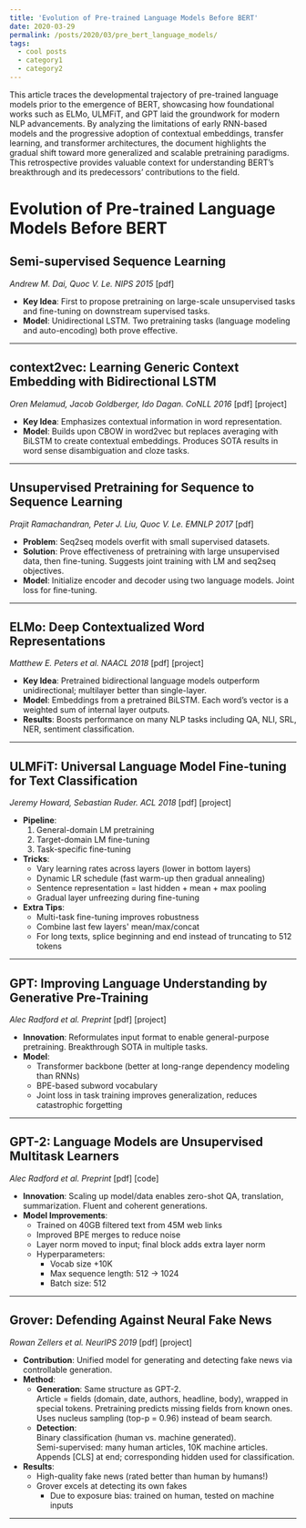 ```yaml
---
title: 'Evolution of Pre-trained Language Models Before BERT'
date: 2020-03-29
permalink: /posts/2020/03/pre_bert_language_models/
tags:
  - cool posts
  - category1
  - category2
---
```

This article traces the developmental trajectory of pre-trained language models prior to the emergence of BERT, showcasing how foundational works such as ELMo, ULMFiT, and GPT laid the groundwork for modern NLP advancements. By analyzing the limitations of early RNN-based models and the progressive adoption of contextual embeddings, transfer learning, and transformer architectures, the document highlights the gradual shift toward more generalized and scalable pretraining paradigms. This retrospective provides valuable context for understanding BERT’s breakthrough and its predecessors’ contributions to the field.

# Evolution of Pre-trained Language Models Before BERT

## Semi-supervised Sequence Learning  
*Andrew M. Dai, Quoc V. Le. NIPS 2015* [pdf]  
- **Key Idea**: First to propose pretraining on large-scale unsupervised tasks and fine-tuning on downstream supervised tasks.  
- **Model**: Unidirectional LSTM. Two pretraining tasks (language modeling and auto-encoding) both prove effective.

---

## context2vec: Learning Generic Context Embedding with Bidirectional LSTM  
*Oren Melamud, Jacob Goldberger, Ido Dagan. CoNLL 2016* [pdf] [project]  
- **Key Idea**: Emphasizes contextual information in word representation.  
- **Model**: Builds upon CBOW in word2vec but replaces averaging with BiLSTM to create contextual embeddings. Produces SOTA results in word sense disambiguation and cloze tasks.

---

## Unsupervised Pretraining for Sequence to Sequence Learning  
*Prajit Ramachandran, Peter J. Liu, Quoc V. Le. EMNLP 2017* [pdf]  
- **Problem**: Seq2seq models overfit with small supervised datasets.  
- **Solution**: Prove effectiveness of pretraining with large unsupervised data, then fine-tuning. Suggests joint training with LM and seq2seq objectives.  
- **Model**: Initialize encoder and decoder using two language models. Joint loss for fine-tuning.

---

## ELMo: Deep Contextualized Word Representations  
*Matthew E. Peters et al. NAACL 2018* [pdf] [project]  
- **Key Idea**: Pretrained bidirectional language models outperform unidirectional; multilayer better than single-layer.  
- **Model**: Embeddings from a pretrained BiLSTM. Each word’s vector is a weighted sum of internal layer outputs.  
- **Results**: Boosts performance on many NLP tasks including QA, NLI, SRL, NER, sentiment classification.

---

## ULMFiT: Universal Language Model Fine-tuning for Text Classification  
*Jeremy Howard, Sebastian Ruder. ACL 2018* [pdf] [project]  
- **Pipeline**:  
  1. General-domain LM pretraining  
  2. Target-domain LM fine-tuning  
  3. Task-specific fine-tuning  
- **Tricks**:
  - Vary learning rates across layers (lower in bottom layers)
  - Dynamic LR schedule (fast warm-up then gradual annealing)
  - Sentence representation = last hidden + mean + max pooling
  - Gradual layer unfreezing during fine-tuning
- **Extra Tips**:  
  - Multi-task fine-tuning improves robustness  
  - Combine last few layers' mean/max/concat  
  - For long texts, splice beginning and end instead of truncating to 512 tokens

---

## GPT: Improving Language Understanding by Generative Pre-Training  
*Alec Radford et al. Preprint* [pdf] [project]  
- **Innovation**: Reformulates input format to enable general-purpose pretraining. Breakthrough SOTA in multiple tasks.  
- **Model**:
  - Transformer backbone (better at long-range dependency modeling than RNNs)
  - BPE-based subword vocabulary
  - Joint loss in task training improves generalization, reduces catastrophic forgetting

---

## GPT-2: Language Models are Unsupervised Multitask Learners  
*Alec Radford et al. Preprint* [pdf] [code]  
- **Innovation**: Scaling up model/data enables zero-shot QA, translation, summarization. Fluent and coherent generations.  
- **Model Improvements**:
  - Trained on 40GB filtered text from 45M web links
  - Improved BPE merges to reduce noise
  - Layer norm moved to input; final block adds extra layer norm
  - Hyperparameters:
    - Vocab size +10K
    - Max sequence length: 512 → 1024
    - Batch size: 512

---

## Grover: Defending Against Neural Fake News  
*Rowan Zellers et al. NeurIPS 2019* [pdf] [project]  
- **Contribution**: Unified model for generating and detecting fake news via controllable generation.  
- **Method**:
  - **Generation**: Same structure as GPT-2.  
    Article = fields (domain, date, authors, headline, body), wrapped in special tokens. Pretraining predicts missing fields from known ones.  
    Uses nucleus sampling (top-p = 0.96) instead of beam search.
  - **Detection**:  
    Binary classification (human vs. machine generated).  
    Semi-supervised: many human articles, 10K machine articles.  
    Appends [CLS] at end; corresponding hidden used for classification.
- **Results**:
  - High-quality fake news (rated better than human by humans!)
  - Grover excels at detecting its own fakes
    - Due to exposure bias: trained on human, tested on machine inputs
------